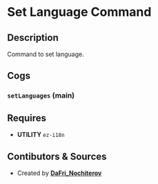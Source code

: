 # Set Language Command

## Description

Command to set language.

## Cogs

### `setLanguages` (**main**)

## Requires

- **UTILITY** `ez-i18n`

## Contibutors & Sources

- Created by **[DaFri_Nochiterov](https://gitlab.com/dafri-nochiterov)**
